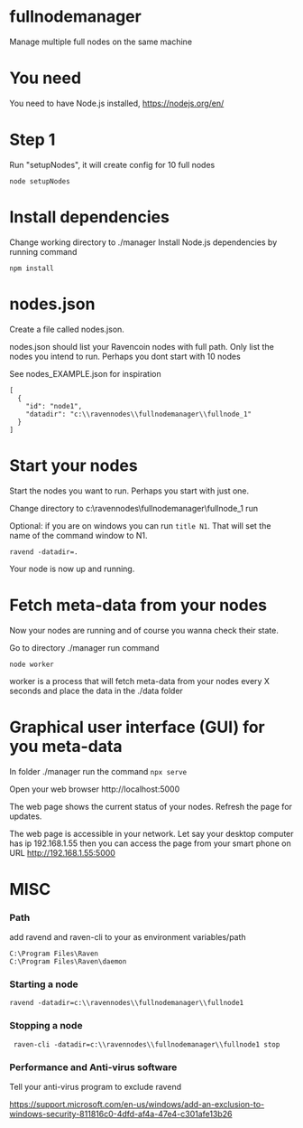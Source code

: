 # fullnodemanager
Manage multiple full nodes on the same machine


# You need
You need to have Node.js installed, 
https://nodejs.org/en/


# Step 1
Run "setupNodes", it will create config for 10 full nodes

```node setupNodes```

# Install dependencies
Change working directory to ./manager
Install Node.js dependencies by running command

```npm install ```

# nodes.json
Create a file called nodes.json. 

nodes.json should list your Ravencoin nodes with full path.
Only list the nodes you intend to run. Perhaps you dont start with 10 nodes

See nodes_EXAMPLE.json for inspiration
```
[
  {
    "id": "node1",
    "datadir": "c:\\ravennodes\\fullnodemanager\\fullnode_1"
  }
]

```

# Start your nodes

Start the nodes you want to run.
Perhaps you start with just one.

Change directory to c:\\ravennodes\\fullnodemanager\\fullnode_1
run 

Optional: if you are on windows you can run ``` title N1 ```. That will set the name of the command window to N1.


```ravend -datadir=. ```

Your node is now up and running.

# Fetch meta-data from your nodes
Now your nodes are running and of course you wanna check their state.

Go to directory ./manager
run command

```node worker ``` 

worker is a process that will fetch meta-data from your nodes every X seconds and place the data in the ./data folder

# Graphical user interface (GUI) for you meta-data

In folder ./manager
run the command
``` npx serve ```

Open your web browser http://localhost:5000

The web page shows the current status of your nodes.
Refresh the page for updates.

The web page is accessible in your network.
Let say your desktop computer has ip 192.168.1.55 then you can access the page from your smart phone on URL http://192.168.1.55:5000

# MISC

### Path
add ravend and raven-cli to your as environment variables/path
```
C:\Program Files\Raven
C:\Program Files\Raven\daemon
```
### Starting a node


```ravend -datadir=c:\\ravennodes\\fullnodemanager\\fullnode1```

### Stopping a node

``` raven-cli -datadir=c:\\ravennodes\\fullnodemanager\\fullnode1 stop```

### Performance and Anti-virus software
Tell your anti-virus program to exclude ravend

https://support.microsoft.com/en-us/windows/add-an-exclusion-to-windows-security-811816c0-4dfd-af4a-47e4-c301afe13b26








